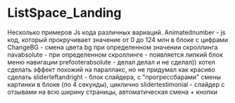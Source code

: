 # ListSpace_Landing
Несколько примеров Js кода различных вариаций.
Animatednumber - js код, который прокручивает значение от 0 до 124 млн в блоке с цифрами
ChangeBG - смена цвета bg при определенном значении скроллинга
navabsolute - при определенном скроллинге - появляется липкий блок меню навигации
prefooterabsolute - делал делал и не сделал)) хотел сделать эффект похожий на параллакс, но не придумал как красиво сделать
sliderleftandright - блок слайдера, с "прогрессбарами" смены картинки в блоке (по 4 секунды), циклично
slidertestimonial - слайдер с отзывами на всю ширину страницы, автоматическая смена + кнопки
